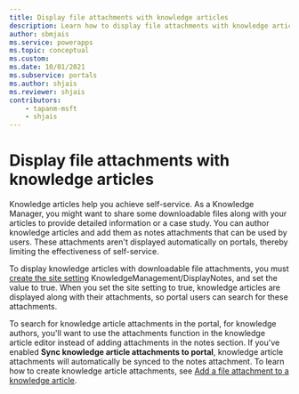 ```yaml
---
title: Display file attachments with knowledge articles
description: Learn how to display file attachments with knowledge articles on a portal.
author: sbmjais
ms.service: powerapps
ms.topic: conceptual
ms.custom: 
ms.date: 10/01/2021
ms.subservice: portals
ms.author: shjais
ms.reviewer: shjais
contributors:
    - tapanm-msft
    - shjais
---
```


# Display file attachments with knowledge articles

Knowledge articles help you achieve self-service. As a Knowledge Manager, you might want to share some downloadable files along with your articles to provide detailed information or a case study. You can author knowledge articles and add them as notes attachments that can be used by users. These attachments aren't displayed automatically on portals, thereby limiting the effectiveness of self-service.

To display knowledge articles with downloadable file attachments, you must [create the site setting](../configure/configure-site-settings.md) KnowledgeManagement/DisplayNotes, and set the value to true. When you set the site setting to true, knowledge articles are displayed along with their attachments, so portal users can search for these attachments.

To search for knowledge article attachments in the portal, for knowledge authors, you'll want to use the attachments function in the knowledge article editor instead of adding attachments in the notes section. If you've enabled **Sync knowledge article attachments to portal**, knowledge article attachments will automatically be synced to the notes attachment. To learn how to create knowledge article attachments, see [Add a file attachment to a knowledge article](../customer-service/customer-service-hub-user-guide-knowledge-article#add-a-file-attachment-to-a-knowledge-article.md).
